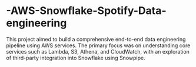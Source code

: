 # -AWS-Snowflake-Spotify-Data-engineering
This project aimed to build a comprehensive end-to-end data engineering pipeline using AWS services. The primary focus was on understanding core services such as Lambda, S3, Athena, and CloudWatch, with an exploration of third-party integration into Snowflake using Snowpipe.
